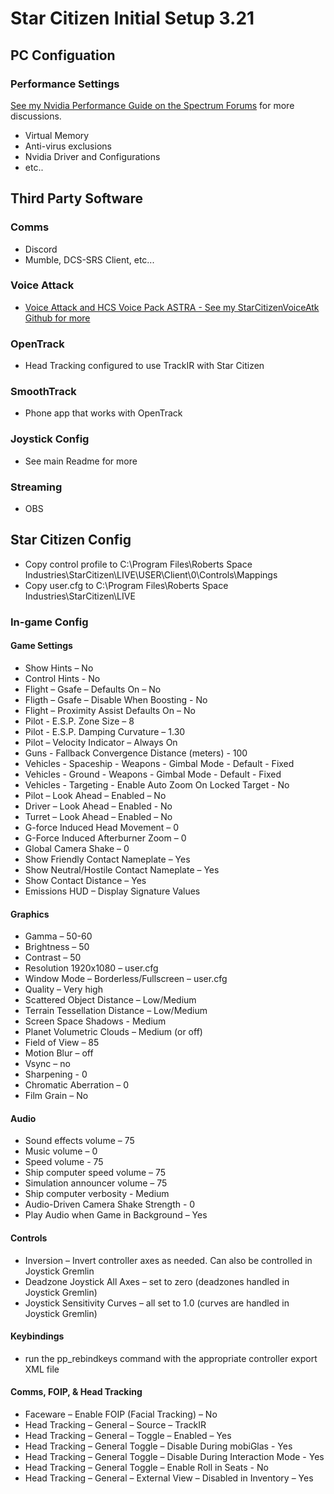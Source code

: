 # Star Citizen Initial Setup 3.21

## PC Configuation
### Performance Settings
[See my Nvidia Performance Guide on the Spectrum Forums](https://robertsspaceindustries.com/spectrum/community/SC/forum/51473/thread/my-nvidia-performance-settings) for more discussions.
  * Virtual Memory
  * Anti-virus exclusions
  * Nvidia Driver and Configurations
  * etc..

## Third Party Software
### Comms
  * Discord
  * Mumble, DCS-SRS Client, etc...
### Voice Attack
  * [Voice Attack and HCS Voice Pack ASTRA - See my StarCitizenVoiceAtk Github for more](https://github.com/Chadarius/StarCitizenVoiceAtk) 
### OpenTrack
  * Head Tracking configured to use TrackIR with Star Citizen
### SmoothTrack
  * Phone app that works with OpenTrack
### Joystick Config
  * See main Readme for more
### Streaming
  * OBS

## Star Citizen Config
  * Copy control profile to C:\Program Files\Roberts Space Industries\StarCitizen\LIVE\USER\Client\0\Controls\Mappings
  * Copy user.cfg to C:\Program Files\Roberts Space Industries\StarCitizen\LIVE
### In-game Config
#### Game Settings
  * Show Hints – No
  * Control Hints - No
  * Flight – Gsafe – Defaults On – No
  * Fligth – Gsafe – Disable When Boosting - No
  * Flight – Proximity Assist Defaults On – No 
  * Pilot - E.S.P. Zone Size – 8
  * Pilot - E.S.P. Damping Curvature – 1.30
  * Pilot – Velocity Indicator – Always On
  * Guns - Fallback Convergence Distance (meters) - 100
  * Vehicles - Spaceship - Weapons - Gimbal Mode - Default - Fixed
  * Vehicles - Ground - Weapons - Gimbal Mode - Default - Fixed
  * Vehicles - Targeting - Enable Auto Zoom On Locked Target - No
  * Pilot – Look Ahead – Enabled – No 
  * Driver – Look Ahead – Enabled - No
  * Turret – Look Ahead – Enabled – No 
  * G-force Induced Head Movement – 0
  * G-Force Induced Afterburner Zoom – 0
  * Global Camera Shake – 0
  * Show Friendly Contact Nameplate – Yes
  * Show Neutral/Hostile Contact Nameplate – Yes
  * Show Contact Distance – Yes
  * Emissions HUD – Display Signature Values

#### Graphics
  * Gamma – 50-60
  * Brightness – 50
  * Contrast – 50
  * Resolution 1920x1080 – user.cfg
  * Window Mode – Borderless/Fullscreen – user.cfg
  * Quality – Very high
  * Scattered Object Distance – Low/Medium
  * Terrain Tessellation Distance – Low/Medium
  * Screen Space Shadows - Medium
  * Planet Volumetric Clouds – Medium (or off)
  * Field of View – 85 
  * Motion Blur – off
  * Vsync – no
  * Sharpening - 0
  * Chromatic Aberration – 0
  * Film Grain – No
#### Audio
  * Sound effects volume – 75
  * Music volume – 0
  * Speed volume - 75
  * Ship computer speed volume – 75
  * Simulation announcer volume – 75
  * Ship computer verbosity - Medium
  * Audio-Driven Camera Shake Strength - 0
  * Play Audio when Game in Background – Yes 
#### Controls
  * Inversion – Invert controller axes as needed. Can also be controlled in Joystick Gremlin
  * Deadzone Joystick All Axes – set to zero (deadzones handled in Joystick Gremlin)
  * Joystick Sensitivity Curves – all set to 1.0 (curves are handled in Joystick Gremlin)
#### Keybindings
  * run the pp_rebindkeys command with the appropriate controller export XML file
#### Comms, FOIP, & Head Tracking
  * Faceware – Enable FOIP (Facial Tracking) – No
  * Head Tracking – General – Source – TrackIR
  * Head Tracking – General – Toggle – Enabled – Yes
  * Head Tracking – General Toggle – Disable During mobiGlas - Yes
  * Head Tracking – General Toggle – Disable During Interaction Mode - Yes
  * Head Tracking – General Toggle – Enable Roll in Seats - No
  * Head Tracking – General – External View – Disabled in Inventory – Yes
